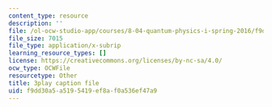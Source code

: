 ```yaml
---
content_type: resource
description: ''
file: /ol-ocw-studio-app/courses/8-04-quantum-physics-i-spring-2016/f9dd30a5a5195419ef8af0a536ef47a9_w49WAat6ymk.srt
file_size: 7015
file_type: application/x-subrip
learning_resource_types: []
license: https://creativecommons.org/licenses/by-nc-sa/4.0/
ocw_type: OCWFile
resourcetype: Other
title: 3play caption file
uid: f9dd30a5-a519-5419-ef8a-f0a536ef47a9
---
```

